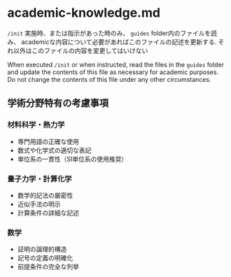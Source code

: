 # academic-knowledge.md

`/init` 実施時、または指示があった時のみ、 `guides` folder内のファイルを読み、 academicな内容について必要があればこのファイルの記述を更新する.
それ以外はこのファイルの内容を変更してはいけない

When executed `/init` or when instructed, read the files in the `guides` folder and update the contents of this file as necessary for academic purposes.
Do not change the contents of this file under any other circumstances.

## 学術分野特有の考慮事項

### 材料科学・熱力学
- 専門用語の正確な使用
- 数式や化学式の適切な表記
- 単位系の一貫性（SI単位系の使用推奨）

### 量子力学・計算化学
- 数学的記法の厳密性
- 近似手法の明示
- 計算条件の詳細な記述

### 数学
- 証明の論理的構造
- 記号の定義の明確化
- 前提条件の完全な列挙
